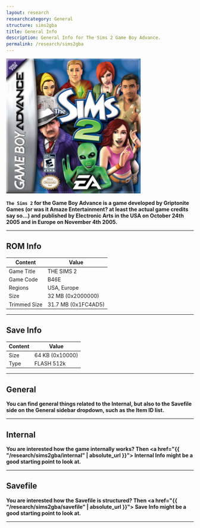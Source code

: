 ```yaml
---
layout: research
researchcategory: General
structure: sims2gba
title: General Info
description: General Info for The Sims 2 Game Boy Advance.
permalink: /research/sims2gba
---
```


![](https://github.com/Sim2Team/Sim2Team.github.io/raw/main/assets/images/sims2GBACover.png)

**`The Sims 2` for the Game Boy Advance is a game developed by Griptonite Games (or was it Amaze Entertainment? at least the actual game credits say so...) and published by Electronic Arts in the USA on October 24th 2005 and in Europe on November 4th 2005.**
<hr>


## ROM Info

| Content      | Value                     |
| ------------ | ------------------------- |
| Game Title   | THE SIMS 2                |
| Game Code    | B46E                      |
| Regions      | USA, Europe               |
| Size         | 32 MB   (0x2000000)       |
| Trimmed Size | 31.7 MB (0x1FC4AD5)       |

<hr>


## Save Info

| Content | Value           |
| ------- | --------------- |
| Size    | 64 KB (0x10000) |
| Type    | FLASH 512k      |

<hr>


## General
**You can find general things related to the Internal, but also to the Savefile side on the General sidebar dropdown, such as the Item ID list.**
<hr>


## Internal
**You are interested how the game internally works? Then <a href="{{ "/research/sims2gba/internal" | absolute_url }}"> Internal Info</a> might be a good starting point to look at.**
<hr>


## Savefile
**You are interested how the Savefile is structured? Then <a href="{{ "/research/sims2gba/savefile" | absolute_url }}"> Save Info</a> might be a good starting point to look at.**
<hr>